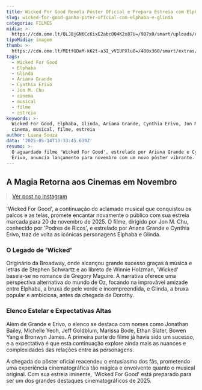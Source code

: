 ```yaml
---
title: Wicked For Good Revela Pôster Oficial e Prepara Estreia com Elphaba e Glinda
slug: wicked-for-good-ganha-pster-oficial-com-elphaba-e-glinda
categoria: FILMES
midia: >-
  https://cdn.ome.lt/QLJ8jGN6CcKixE2abcOQ4K2x87U=/987x0/smart/uploads/conteudo/fotos/OMELETE_CAPA_-_2025-05-14T100433.341.png
tipoMidia: imagem
thumb: >-
  https://cdn.ome.lt/MEtfGDaM-k62t-a3I_vVIUPXlu8=/480x360/smart/extras/conteudos/omelete_THUMB_-_2025-05-14T100418.287.png
tags:
  - Wicked For Good
  - Elphaba
  - Glinda
  - Ariana Grande
  - Cynthia Erivo
  - Jon M. Chu
  - cinema
  - musical
  - filme
  - estreia
keywords: >-
  Wicked For Good, Elphaba, Glinda, Ariana Grande, Cynthia Erivo, Jon M. Chu,
  cinema, musical, filme, estreia
author: Luana Souza
data: '2025-05-14T13:33:45.630Z'
resumo: >-
  O aguardado filme 'Wicked For Good', estrelado por Ariana Grande e Cynthia
  Erivo, anuncia lançamento para novembro com um novo pôster vibrante.
---
```


## A Magia Retorna aos Cinemas em Novembro

<blockquote class="instagram-media" data-instgrm-permalink="https://www.instagram.com/p/DJohjK9Rebj/" data-instgrm-version="14" style="width:100%; max-width:540px; margin:1rem auto;"><a href="https://www.instagram.com/p/DJohjK9Rebj/">Ver post no Instagram</a></blockquote>

'Wicked For Good', a continuação do aclamado musical que conquistou os palcos e as telas, promete encantar novamente o público com sua estreia marcada para 20 de novembro de 2025. O filme, dirigido por Jon M. Chu, conhecido por 'Podres de Ricos', e estrelado por Ariana Grande e Cynthia Erivo, traz de volta as icônicas personagens Elphaba e Glinda.

### O Legado de 'Wicked'

Originário da Broadway, onde alcançou grande sucesso graças à música e letras de Stephen Schwartz e ao libreto de Winnie Holzman, 'Wicked' baseia-se no romance de Gregory Maguire. A narrativa oferece uma perspectiva alternativa do mundo de Oz, focando na improvável amizade entre Elphaba, a bruxa de pele verde e incompreendida, e Glinda, a bruxa popular e ambiciosa, antes da chegada de Dorothy.

### Elenco Estelar e Expectativas Altas

Além de Grande e Erivo, o elenco se destaca com nomes como Jonathan Bailey, Michelle Yeoh, Jeff Goldblum, Marissa Bode, Ethan Slater, Bowen Yang e Bronwyn James. A primeira parte do filme já havia sido um sucesso, e a expectativa é que esta continuação explore ainda mais as nuances e complexidades das relações entre as personagens.

A chegada do pôster oficial reacendeu o entusiasmo dos fãs, prometendo uma experiência cinematográfica tão mágica e envolvente quanto o musical original. Com sua estreia iminente, 'Wicked For Good' está preparado para ser um dos grandes destaques cinematográficos de 2025.
